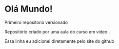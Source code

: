 # Olá Mundo! 
 Primeiro repositorio versionado

 Repositório criado por uma aula do curso em video .

Essa linha eu  adicionei diretamente pelo site do github 
